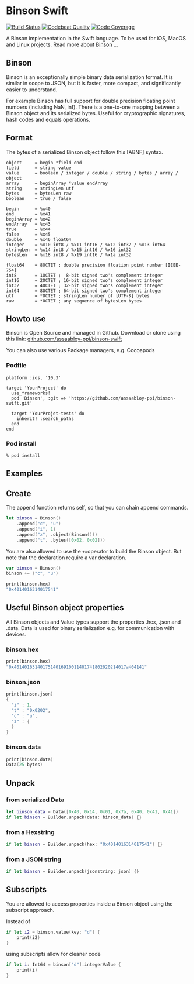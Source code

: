 Binson Swift
============

[![Build Status](https://travis-ci.org/assaabloy-ppi/binson-swift.svg?branch=master)](https://travis-ci.org/assaabloy-ppi/binson-swift)
[![Codebeat Quality](https://codebeat.co/badges/82efe8db-c3e8-4817-b263-032199150179)](https://codebeat.co/projects/github-com-assaabloy-ppi-binson-swift-master)
[![Code Coverage](https://codecov.io/gh/assaabloy-ppi/binson-swift/branch/master/graph/badge.svg)](https://codecov.io/gh/assaabloy-ppi/binson-swift)

A Binson implementation in the Swift language. To be used for iOS, MacOS and Linux projects.
Read more about [Binson](http://binson.org) ...

Binson
------

Binson is an exceptionally simple binary data serialization format. It is similar in scope to JSON,
but it is faster, more compact, and significantly easier to understand.

For example Binson has full support for double precision floating point numbers (including NaN, inf).
There is a one-to-one mapping between a Binson object and its serialized bytes. Useful for cryptographic
signatures, hash codes and equals operations.

Format
------

The bytes of a serialized Binson object follow this [ABNF] syntax.
```
object     = begin *field end
field      = string value
value      = boolean / integer / double / string / bytes / array / object
array      = beginArray *value endArray
string     = stringLen utf
bytes      = bytesLen raw
boolean    = true / false

begin      = %x40
end        = %x41
beginArray = %x42
endArray   = %x43
true       = %x44
false      = %x45
double     = %x46 float64
integer    = %x10 int8 / %x11 int16 / %x12 int32 / %x13 int64
stringLen  = %x14 int8 / %x15 int16 / %x16 int32
bytesLen   = %x18 int8 / %x19 int16 / %x1a int32

float64    = 8OCTET ; double precision floation point number [IEEE-754]
int8       = 1OCTET ;  8-bit signed two's complement integer
int16      = 2OCTET ; 16-bit signed two's complement integer
int32      = 4OCTET ; 32-bit signed two's complement integer
int64      = 8OCTET ; 64-bit signed two's complement integer
utf        = *OCTET ; stringLen number of [UTF-8] bytes
raw        = *OCTET ; any sequence of bytesLen bytes
```

Howto use
---------

Binson is Open Source and managed in Github. Download or clone using this link:
[github.com/assaabloy-ppi/binson-swift](
https://github.com/assaabloy-ppi/binson-swift.git)

You can also use various Package managers, e.g. Cocoapods
### Podfile

```
platform :ios, '10.3'

target 'YourProject' do
  use_frameworks!
  pod 'Binson', :git => 'https://github.com/assaabloy-ppi/binson-swift.git'

  target 'YourProjet-tests' do
    inherit! :search_paths
  end
end
```

### Pod install
```shell
% pod install
```

Examples
--------

Create
------

The append function returns self, so that you can chain append commands.
```swift
let binson = Binson()
    .append("c", "u")
    .append("i", 1)
    .append("z", .object(Binson()))
    .append("t", .bytes([0x02, 0x02]))
```
You are also allowed to use the `+=`operator to build the Binson object. But note that the declaration require a var declaration.
```swift
var binson = Binson()
binson += ("c", "u")

print(binson.hex)
"0x4014016314017541"
```

Useful Binson object properties
-------------------------------

All Binson objects and Value types support the properties .hex, .json and .data. Data is used for binary serialization e.g. for communication with devices.

### binson.hex
```swift
print(binson.hex)
"0x4014016314017514016910011401741802020214017a404141"
```

### binson.json
```swift
print(binson.json)
{
  "i" : 1,
  "t" : "0x0202",
  "c" : "u",
  "z" : {
  }
}
```
### binson.data
```swift
print(binson.data)
Data(25 bytes)
```

Unpack
------

### from serialized Data
```swift
let binson_data = Data([0x40, 0x14, 0x01, 0x7a, 0x40, 0x41, 0x41])
if let binson = Builder.unpack(data: binson_data) {}
```

### from a Hexstring
```swift
if let binson = Builder.unpack(hex: "0x4014016314017541") {}
```

### from a JSON string
```swift
if let binson = Builder.unpack(jsonstring: json) {}
```

Subscripts
----------

You are allowed to access properties inside a Binson object using the subscript approach.

Instead of
```swift
if let i2 = binson.value(key: "d") {
    print(i2)
}
```
using subscripts allow for cleaner code
```swift
if let i: Int64 = binson["d"].integerValue {
    print(i)
}
```
